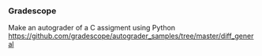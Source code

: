 ### **Gradescope** <br>
Make an autograder of a C assigment using Python https://github.com/gradescope/autograder_samples/tree/master/diff_general
